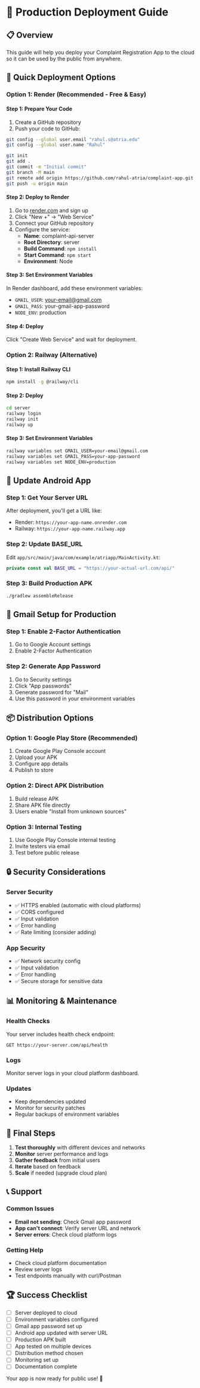 # 🚀 Production Deployment Guide

## 📋 Overview
This guide will help you deploy your Complaint Registration App to the cloud so it can be used by the public from anywhere.

## 🎯 Quick Deployment Options

### Option 1: Render (Recommended - Free & Easy)

#### Step 1: Prepare Your Code
1. Create a GitHub repository
2. Push your code to GitHub:
```bash
git config --global user.email "rahul.s@atria.edu"
git config --global user.name "Rahul"

git init
git add .
git commit -m "Initial commit"
git branch -M main
git remote add origin https://github.com/rahul-atria/complaint-app.git
git push -u origin main
```

#### Step 2: Deploy to Render
1. Go to [render.com](https://render.com) and sign up
2. Click "New +" → "Web Service"
3. Connect your GitHub repository
4. Configure the service:
   - **Name**: complaint-api-server
   - **Root Directory**: server
   - **Build Command**: `npm install`
   - **Start Command**: `npm start`
   - **Environment**: Node

#### Step 3: Set Environment Variables
In Render dashboard, add these environment variables:
- `GMAIL_USER`: your-email@gmail.com
- `GMAIL_PASS`: your-gmail-app-password
- `NODE_ENV`: production

#### Step 4: Deploy
Click "Create Web Service" and wait for deployment.

### Option 2: Railway (Alternative)

#### Step 1: Install Railway CLI
```bash
npm install -g @railway/cli
```

#### Step 2: Deploy
```bash
cd server
railway login
railway init
railway up
```

#### Step 3: Set Environment Variables
```bash
railway variables set GMAIL_USER=your-email@gmail.com
railway variables set GMAIL_PASS=your-app-password
railway variables set NODE_ENV=production
```

## 📱 Update Android App

### Step 1: Get Your Server URL
After deployment, you'll get a URL like:
- Render: `https://your-app-name.onrender.com`
- Railway: `https://your-app-name.railway.app`

### Step 2: Update BASE_URL
Edit `app/src/main/java/com/example/atriapp/MainActivity.kt`:
```kotlin
private const val BASE_URL = "https://your-actual-url.com/api/"
```

### Step 3: Build Production APK
```bash
./gradlew assembleRelease
```

## 🔧 Gmail Setup for Production

### Step 1: Enable 2-Factor Authentication
1. Go to Google Account settings
2. Enable 2-Factor Authentication

### Step 2: Generate App Password
1. Go to Security settings
2. Click "App passwords"
3. Generate password for "Mail"
4. Use this password in your environment variables

## 📦 Distribution Options

### Option 1: Google Play Store (Recommended)
1. Create Google Play Console account
2. Upload your APK
3. Configure app details
4. Publish to store

### Option 2: Direct APK Distribution
1. Build release APK
2. Share APK file directly
3. Users enable "Install from unknown sources"

### Option 3: Internal Testing
1. Use Google Play Console internal testing
2. Invite testers via email
3. Test before public release

## 🔒 Security Considerations

### Server Security
- ✅ HTTPS enabled (automatic with cloud platforms)
- ✅ CORS configured
- ✅ Input validation
- ✅ Error handling
- ✅ Rate limiting (consider adding)

### App Security
- ✅ Network security config
- ✅ Input validation
- ✅ Error handling
- ✅ Secure storage for sensitive data

## 📊 Monitoring & Maintenance

### Health Checks
Your server includes health check endpoint:
```
GET https://your-server.com/api/health
```

### Logs
Monitor server logs in your cloud platform dashboard.

### Updates
- Keep dependencies updated
- Monitor for security patches
- Regular backups of environment variables

## 🎉 Final Steps

1. **Test thoroughly** with different devices and networks
2. **Monitor** server performance and logs
3. **Gather feedback** from initial users
4. **Iterate** based on feedback
5. **Scale** if needed (upgrade cloud plan)

## 📞 Support

### Common Issues
- **Email not sending**: Check Gmail app password
- **App can't connect**: Verify server URL and network
- **Server errors**: Check cloud platform logs

### Getting Help
- Check cloud platform documentation
- Review server logs
- Test endpoints manually with curl/Postman

## 🏆 Success Checklist

- [ ] Server deployed to cloud
- [ ] Environment variables configured
- [ ] Gmail app password set up
- [ ] Android app updated with server URL
- [ ] Production APK built
- [ ] App tested on multiple devices
- [ ] Distribution method chosen
- [ ] Monitoring set up
- [ ] Documentation complete

Your app is now ready for public use! 🎉 